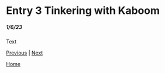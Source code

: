 # Entry 3 Tinkering with Kaboom 
##### 1/6/23

Text

[Previous](entry02.md) | [Next](entry04.md)

[Home](../README.md)
